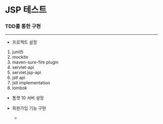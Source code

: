 # JSP 테스트



### TDD를 통한 구현

---------------------------------------------

- 프로젝트 설정
1. junit5
2. mockito
3. maven-sure-fire plugin
4. servlet-api
5. servlet.jsp-api
6. jstl api
7. jstl implementation
8. lombok

- 톰캣 10 서버 설정
- 회원가입 기능 구현

   - 
    


   




